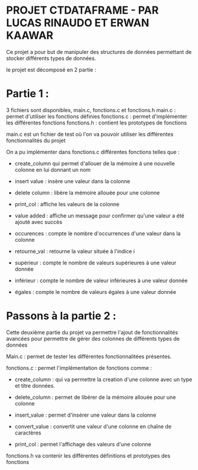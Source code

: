 # PROJET CTDATAFRAME - PAR LUCAS RINAUDO ET ERWAN KAAWAR
Ce projet a pour but de manipuler des structures de données permettant de stocker différents
types de données.

le projet est décomposé en 2 partie : 

# Partie 1 : 

3 fichiers sont disponibles, main.c, fonctions.c et fonctions.h
main.c : permet d'utiliser les fonctions définies
fonctions.c : permet d'implémenter les différentes fonctions
fonctions.h : contient les prototypes de fonctions

main.c est un fichier de test où l'on va pouvoir utiliser les différentes fonctionnalités du projet


On a pu implémenter dans fonctions.c différentes fonctions telles que : 

- create_column qui permet d'allouer de la mémoire à une nouvelle colonne en lui donnant un nom

- insert value : insère une valeur dans la colonne

- delete column : libère la mémoire allouée pour une colonne

- print_col : affiche les valeurs de la colonne

- value added : affiche un message pour confirmer qu'une valeur a été ajouté avec succès

- occurences : compte le nombre d'occurrences d'une valeur dans la colonne

- retourne_val : retourne la valeur située à l'indice i

- supérieur : compte le nombre de valeurs supérieures à une valeur donnée

- inférieur : compte le nombre de valeur inférieures à une valeur donnée

- égales : compte le nombre de valeurs égales à une valeur donnée


# Passons à la partie 2 :

Cette deuxième partie du projet va permettre l'ajout de fonctionnalités avancées pour permettre de gérer des colonnes de différents types de données


Main.c : permet de tester les différentes fonctionnalitées présentes.

fonctions.c : permet l'implémentation de fonctions comme : 

- create_column : qui va permettre la creation d'une colonne avec un type et titre données.

- delete_column : permet de libérer de la mémoire allouée pour une colonne

- insert_value : permet d'insérer une valeur dans la colonne

- convert_value : convertit une valeur d'une colonne en chaîne de caractères

- print_col : permet l'affichage des valeurs d'une colonne




fonctions.h va contenir les différentes définitions et prototypes des fonctions

